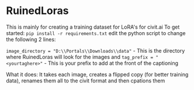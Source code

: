 # RuinedLoras

This is mainly for creating a training dataset for LoRA's for civit.ai
To get started: `pip install -r requirements.txt`
edit the python script to change the following 2 lines:

`image_directory = "D:\\Portals\\Downloads\\data"` - This is the directory where RuinedLoras will look for the images
and
`tag_prefix = "<yourtaghere>"` - This is your prefix to add at the front of the captioning

What it does: It takes each image, creates a flipped copy (for better training data), renames them all to the civit format and then cpations them
